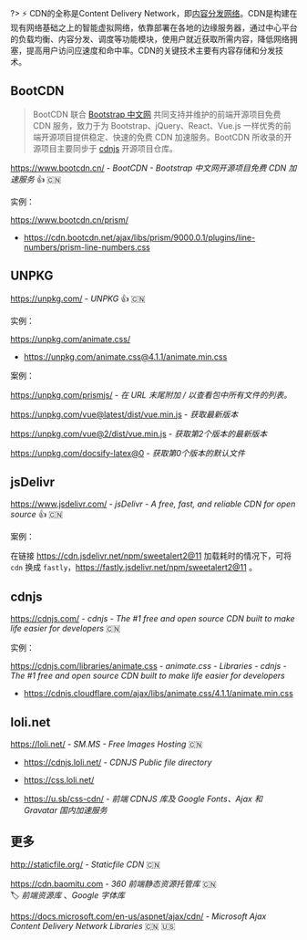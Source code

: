 
?> ⚡ CDN的全称是Content Delivery Network，即[内容分发网络](https://baike.baidu.com/item/内容分发网络/4034265)。CDN是构建在现有网络基础之上的智能虚拟网络，依靠部署在各地的边缘服务器，通过中心平台的负载均衡、内容分发、调度等功能模块，使用户就近获取所需内容，降低网络拥塞，提高用户访问应速度和命中率。CDN的关键技术主要有内容存储和分发技术。

## BootCDN

> BootCDN 联合 [Bootstrap 中文网](https://www.bootcss.com/) 共同支持并维护的前端开源项目免费 CDN 服务，致力于为 Bootstrap、jQuery、React、Vue.js 一样优秀的前端开源项目提供稳定、快速的免费 CDN 加速服务。BootCDN 所收录的开源项目主要同步于 [cdnjs](https://github.com/cdnjs/cdnjs) 开源项目仓库。

https://www.bootcdn.cn/ - *BootCDN - Bootstrap 中文网开源项目免费 CDN 加速服务* 👍 🇨🇳

实例：

https://www.bootcdn.cn/prism/

- https://cdn.bootcdn.net/ajax/libs/prism/9000.0.1/plugins/line-numbers/prism-line-numbers.css


## UNPKG

https://unpkg.com/ - *UNPKG* 👍 🇨🇳

实例：

https://unpkg.com/animate.css/

- https://unpkg.com/animate.css@4.1.1/animate.min.css

案例：

https://unpkg.com/prismjs/ - *在 URL 末尾附加 / 以查看包中所有文件的列表。*

https://unpkg.com/vue@latest/dist/vue.min.js - *获取最新版本*

https://unpkg.com/vue@2/dist/vue.min.js - *获取第2个版本的最新版本*

https://unpkg.com/docsify-latex@0 - *获取第0个版本的默认文件*

## jsDelivr

https://www.jsdelivr.com/ - *jsDelivr - A free, fast, and reliable CDN for open source* 👍 🇨🇳

案例：

在链接 https://cdn.jsdelivr.net/npm/sweetalert2@11 加载耗时的情况下，可将 `cdn` 换成 `fastly`，https://fastly.jsdelivr.net/npm/sweetalert2@11 。


## cdnjs

https://cdnjs.com/ - *cdnjs - The #1 free and open source CDN built to make life easier for developers* 🇨🇳

实例：

https://cdnjs.com/libraries/animate.css - *animate.css - Libraries - cdnjs - The #1 free and open source CDN built to make life easier for developers*

- https://cdnjs.cloudflare.com/ajax/libs/animate.css/4.1.1/animate.min.css

## loli.net

https://loli.net/ - *SM.MS - Free Images Hosting* 🇨🇳

- https://cdnjs.loli.net/ - *CDNJS Public file directory*

- https://css.loli.net/
- https://u.sb/css-cdn/ - *前端 CDNJS 库及 Google Fonts、Ajax 和 Gravatar 国内加速服务*


## 更多

http://staticfile.org/ - *Staticfile CDN* 🇨🇳

https://cdn.baomitu.com - *360 前端静态资源托管库* 🇨🇳  
🏷️ *前端资源库* 、*Google 字体库*

https://docs.microsoft.com/en-us/aspnet/ajax/cdn/ - *Microsoft Ajax Content Delivery Network Libraries* 🇨🇳 🇺🇸
